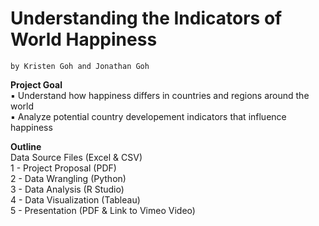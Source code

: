 # Understanding the Indicators of World Happiness
    by Kristen Goh and Jonathan Goh

**Project Goal**  
 	▪ Understand how happiness differs in countries and regions around the world  
  ▪ Analyze potential country developement indicators that influence happiness  
 
  **Outline**  
   Data Source Files (Excel & CSV)   
   1 - Project Proposal (PDF)  
   2 - Data Wrangling (Python)  
   3 - Data Analysis (R Studio)  
   4 - Data Visualization (Tableau)  
   5 - Presentation (PDF & Link to Vimeo Video)  
